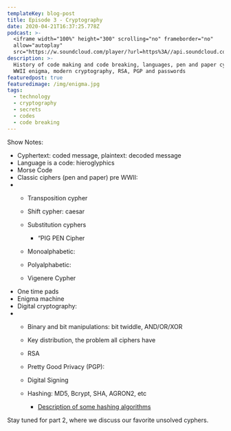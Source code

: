 ```yaml
---
templateKey: blog-post
title: Episode 3 - Cryptography
date: 2020-04-21T16:37:25.778Z
podcast: >-
  <iframe width="100%" height="300" scrolling="no" frameborder="no"
  allow="autoplay"
  src="https://w.soundcloud.com/player/?url=https%3A//api.soundcloud.com/tracks/802481065&color=%23ff5500&auto_play=false&hide_related=false&show_comments=true&show_user=true&show_reposts=false&show_teaser=true&visual=true"></iframe>
description: >-
  History of code making and code breaking, languages, pen and paper cyphers,
  WWII enigma, modern cryptography, RSA, PGP and passwords
featuredpost: true
featuredimage: /img/enigma.jpg
tags:
  - technology
  - cryptography
  - secrets
  - codes
  - code breaking
---
```

Show Notes:

* Cyphertext: coded message, plaintext: decoded message
* Language is a code: hieroglyphics
* Morse Code
* Classic ciphers (pen and paper) pre WWII:
* * Transposition cypher
  * Shift cypher: caesar
  * Substitution cyphers

    * “PIG PEN Cipher 
  * Monoalphabetic:
  * Polyalphabetic:
  * Vigenere Cypher 
* One time pads
* Enigma machine
* Digital cryptography:
* * Binary and bit manipulations: bit twiddle, AND/OR/XOR
  * Key distribution, the problem all ciphers have
  * RSA
  * Pretty Good Privacy (PGP):
  * Digital Signing
  * Hashing: MD5, Bcrypt, SHA, AGRON2, etc

    * [Description of some hashing algorithms](https://www.streetdirectory.com/etoday/what-is-the-strongest-hash-algorithm-ejcluw.html)

Stay tuned for part 2, where we discuss our favorite unsolved cyphers.

[](https://www.streetdirectory.com/etoday/what-is-the-strongest-hash-algorithm-ejcluw.html)

